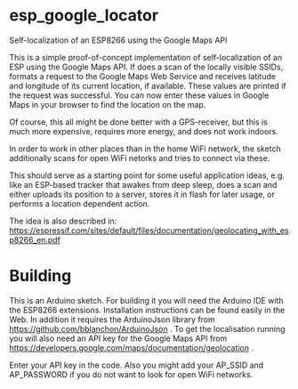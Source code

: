 # esp_google_locator
Self-localization of an ESP8266 using the Google Maps API

This is a simple proof-of-concept implementation of self-localization of an ESP using the Google Maps API. If does a scan of the locally visible SSIDs, formats a request to the Google Maps Web Service and receives latitude and longitude of its current location, if available. These values are printed if the request was successful. You can now enter these values in Google Maps in your browser to find the location on the map.

Of course, this all might be done better with a GPS-receiver, but this is much more expensive, requires more energy, and does not work indoors.

In order to work in other places than in the home WiFi network, the sketch additionally scans for open WiFi netorks and tries to connect via these.

This should serve as a starting point for some useful application ideas, e.g. like an ESP-based tracker that awakes from deep sleep, does a scan and either uploads its position to a server, stores it in flash for later usage, or performs a location dependent action.

The idea is also described in: https://espressif.com/sites/default/files/documentation/geolocating_with_esp8266_en.pdf

# Building
This is an Arduino sketch. For building it you will need the Arduino IDE with the ESP8266 extensions. Installation instructions can be found easily in the Web. In addition it requires the ArduinoJson library from https://github.com/bblanchon/ArduinoJson . To get the localisation running you will also need an API key for the Google Maps API from https://developers.google.com/maps/documentation/geolocation .

Enter your API key in the code. Also you might add your AP_SSID and AP_PASSWORD if you do not want to look for open WiFi networks.
